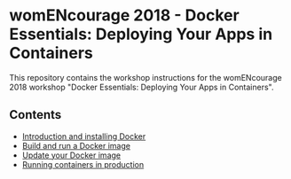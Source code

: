 # womENcourage 2018 - Docker Essentials: Deploying Your Apps in Containers

This repository contains the workshop instructions for the womENcourage 2018 workshop "Docker Essentials: Deploying Your Apps in Containers".

## Contents

 - [Introduction and installing Docker](docker_intro.md)
 - [Build and run a Docker image](docker_image.md)
 - [Update your Docker image](docker_layers.md)
 - [Running containers in production](orchestration.md)
